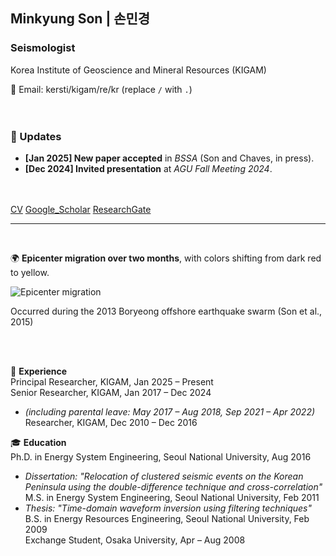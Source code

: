 ## Minkyung Son | 손민경
### Seismologist
Korea Institute of Geoscience and Mineral Resources (KIGAM)  

📧 Email: kersti/kigam/re/kr (replace `/` with `.`)  
<br><br>

### 📢 Updates
- **[Jan 2025] New paper accepted** in *BSSA* (Son and Chaves, in press).
- **[Dec 2024] Invited presentation** at *AGU Fall Meeting 2024*.
<br><br><br>

[CV](http://)
[Google_Scholar](https://scholar.google.com/citations?user=3ssY-5gAAAAJ&hl=en)
[ResearchGate](https://www.researchgate.net/profile/Minkyung-Son?ev=hdr_xprf)
<br>


---
<br>
<!--<details open>
  <summary><u>2013 Boryeong offshore earthquake sequence</u></summary> -->

🌍 **Epicenter migration over two months**, 
with colors shifting from dark red to yellow. 

  ![Epicenter migration](https://static-content.springer.com/esm/art%3A10.1007%2Fs12303-014-0038-2/MediaObjects/12303_2014_38_MOESM1_ESM.gif)

Occurred during the 2013 Boryeong offshore earthquake swarm (Son et al., 2015)<br>  
<!--</details>-->


<!--<details open>
  <summary><u>Experience & Education</u></summary>-->
<br>

<!--<details open>
  <summary><u>Experience & Education</u></summary>-->
<br>

💼 **Experience**  
Principal Researcher, KIGAM, Jan 2025 – Present  
Senior Researcher, KIGAM, Jan 2017 – Dec 2024  
- *(including parental leave: May 2017 – Aug 2018, Sep 2021 – Apr 2022)*  
Researcher, KIGAM, Dec 2010 – Dec 2016  

🎓 **Education**  
Ph.D. in Energy System Engineering, Seoul National University, Aug 2016  
- *Dissertation: "Relocation of clustered seismic events on the Korean Peninsula using the double-difference technique and cross-correlation"*  
M.S. in Energy System Engineering, Seoul National University, Feb 2011  
- *Thesis: "Time-domain waveform inversion using filtering techniques"*  
B.S. in Energy Resources Engineering, Seoul National University, Feb 2009  
Exchange Student, Osaka University, Apr – Aug 2008   

<!--</details>-->
<br><br><br>







